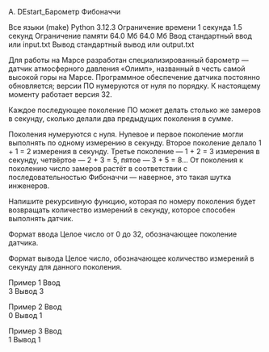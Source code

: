 A. DEstart_Барометр Фибоначчи

Все языки	(make) Python 3.12.3
Ограничение времени	1 секунда	1.5 секунд
Ограничение памяти	64.0 Мб	64.0 Мб
Ввод	стандартный ввод или input.txt
Вывод	стандартный вывод или output.txt

Для работы на Марсе разработан специализированный барометр — датчик атмосферного давления «Олимп», названный в честь самой высокой горы на Марсе. Программное обеспечение датчика постоянно обновляется; версии ПО нумеруются от нуля по порядку. К настоящему моменту работает версия 32.

Каждое последующее поколение ПО может делать столько же замеров в секунду, сколько делали два предыдущих поколения в сумме.

Поколения нумеруются с нуля. Нулевое и первое поколение могли выполнять по одному измерению в секунду. Второе поколение делало 1 + 1 = 2 измерения в секунду. Третье поколение — 1 + 2 = 3 измерения в секунду, четвёртое — 2 + 3 = 5, пятое — 3 + 5 = 8… От поколения к поколению число замеров растёт в соответствии с последовательностью Фибоначчи — наверное, это такая шутка инженеров.

Напишите рекурсивную функцию, которая по номеру поколения будет возвращать количество измерений в секунду, которое способен выполнять датчик.

Формат ввода
Целое число от 0 до 32, обозначающее поколение датчика.

Формат вывода
Целое число, обозначающее количество измерений в секунду для данного поколения.

Пример 1
Ввод	
3
Вывод
3

Пример 2
Ввод	
0
Вывод
1

Пример 3
Ввод	
1
Вывод
1